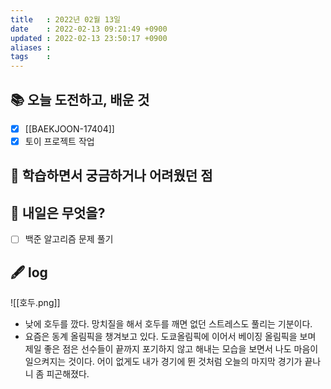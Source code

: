 ```yaml
---
title   : 2022년 02월 13일 
date    : 2022-02-13 09:21:49 +0900
updated : 2022-02-13 23:50:17 +0900
aliases : 
tags    : 
---
```

## 📚 오늘 도전하고, 배운 것
- [x] [[BAEKJOON-17404]]
- [x] 토이 프로젝트 작업

## 🤔 학습하면서 궁금하거나 어려웠던 점 

## 🌅 내일은 무엇을?
- [ ] 백준 알고리즘 문제 풀기

## 🖋 log
![[호두.png]]
- 낮에 호두를 깠다. 망치질을 해서 호두를 깨면 없던 스트레스도 풀리는 기분이다.
- 요즘은 동계 올림픽을 챙겨보고 있다. 도쿄올림픽에 이어서 베이징 올림픽을 보며 제일 좋은 점은 선수들이 끝까지 포기하지 않고 해내는 모습을 보면서 나도 마음이 일으켜지는 것이다. 어이 없게도 내가 경기에 뛴 것처럼 오늘의 마지막 경기가 끝나니 좀 피곤해졌다.

